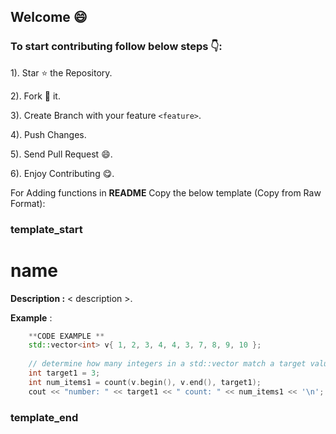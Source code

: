 
## Welcome :smile:
### To start contributing follow below steps :point_down::

1). Star :star: the Repository.

2). Fork :fork_and_knife: it.

3). Create Branch with your feature `<feature>`.

4). Push Changes.

5). Send Pull Request :smile:.

6). Enjoy Contributing :yum:.

For Adding functions in **README** Copy the below template (Copy from Raw Format): 

### template_start

# name
**Description :**  < description >.
  
**Example** :

```cpp
    **CODE EXAMPLE **
    std::vector<int> v{ 1, 2, 3, 4, 4, 3, 7, 8, 9, 10 };
 
    // determine how many integers in a std::vector match a target value.
    int target1 = 3;
    int num_items1 = count(v.begin(), v.end(), target1);
    cout << "number: " << target1 << " count: " << num_items1 << '\n';
 ```

### template_end
